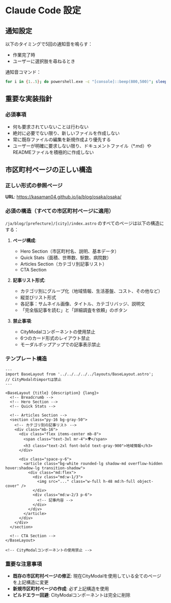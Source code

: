 # Claude Code 設定

## 通知設定
以下のタイミングで5回の通知音を鳴らす：
- 作業完了時
- ユーザーに選択肢を尋ねるとき

通知音コマンド：
```bash
for i in {1..5}; do powershell.exe -c "[console]::beep(800,500)"; sleep 1; done
```

## 重要な実装指針

### 必須事項
- 何も要求されていないことは行わない
- 絶対に必要でない限り、新しいファイルを作成しない
- 常に既存ファイルの編集を新規作成より優先する
- ユーザーが明確に要求しない限り、ドキュメントファイル（*.md）やREADMEファイルを積極的に作成しない

## 市区町村ページの正しい構造

### 正しい形式の参照ページ
**URL**: https://kasaman04.github.io/ja/blog/osaka/osaka/

### 必須の構造（すべての市区町村ページに適用）
`/ja/blog/[prefecture]/[city]/index.astro` のすべてのページは以下の構造にする：

1. **ページ構成**:
   - Hero Section（市区町村名、説明、基本データ）
   - Quick Stats（面積、世帯数、駅数、病院数）
   - Articles Section（カテゴリ別記事リスト）
   - CTA Section

2. **記事リスト形式**:
   - カテゴリ別にグループ化（地域情報、生活基盤、コスト、その他など）
   - 縦並びリスト形式
   - 各記事：サムネイル画像、タイトル、カテゴリバッジ、説明文
   - 「完全版記事を読む」と「詳細調査を依頼」のボタン

3. **禁止事項**:
   - CityModalコンポーネントの使用禁止
   - 6つのカード形式のレイアウト禁止
   - モーダルポップアップでの記事表示禁止

### テンプレート構造
```astro
---
import BaseLayout from '../../../../../layouts/BaseLayout.astro';
// CityModalのimportは禁止
---

<BaseLayout {title} {description} {lang}>
  <!-- Breadcrumb -->
  <!-- Hero Section -->
  <!-- Quick Stats -->
  
  <!-- Articles Section -->
  <section class="py-16 bg-gray-50">
    <!-- カテゴリ別の記事リスト -->
    <div class="mb-16">
      <div class="flex items-center mb-8">
        <span class="text-3xl mr-4">🌍</span>
        <h3 class="text-2xl font-bold text-gray-900">地域情報</h3>
      </div>
      
      <div class="space-y-6">
        <article class="bg-white rounded-lg shadow-md overflow-hidden hover:shadow-lg transition-shadow">
          <div class="md:flex">
            <div class="md:w-1/3">
              <img src="..." class="w-full h-48 md:h-full object-cover" />
            </div>
            <div class="md:w-2/3 p-6">
              <!-- 記事内容 -->
            </div>
          </div>
        </article>
      </div>
    </div>
  </section>
  
  <!-- CTA Section -->
</BaseLayout>

<!-- CityModalコンポーネントの使用禁止 -->
```

### 重要な注意事項
- **既存の市区町村ページの修正**: 現在CityModalを使用している全てのページを上記構造に変更
- **新規市区町村ページの作成**: 必ず上記構造を使用
- **ビルドエラー回避**: CityModalコンポーネントは完全に削除